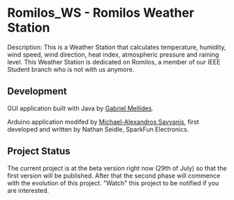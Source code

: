 # Romilos_WS - Romilos Weather Station
Description: This is a Weather Station that calculates temperature, humidity, wind speed, wind direction, heat index, atmospheric pressure and raining level.
This Weather Station is dedicated on Romilos, a member of our IEEE Student branch who is not with us
anymore.

## Development
GUI application built with Java by [Gabriel Mellides](https://github.com/gmellides "Gabriel's profile").

Arduino application modifed by [Michael-Alexandros Savvanis](https://github.com/mikekolas "Alex's profile"), first developed and written by Nathan Seidle, SparkFun Electronics.

## Project Status
The current project is at the beta version right now (29th of July) so that the first version will be published. After that the second phase will commence with the evolution of this project. "Watch" this project to be notified if you are interested.
